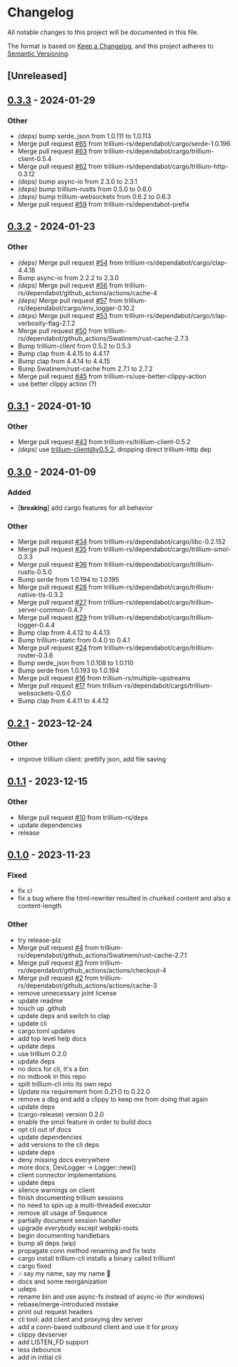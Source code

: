 # Changelog
All notable changes to this project will be documented in this file.

The format is based on [Keep a Changelog](https://keepachangelog.com/en/1.0.0/),
and this project adheres to [Semantic Versioning](https://semver.org/spec/v2.0.0.html).

## [Unreleased]

## [0.3.3](https://github.com/trillium-rs/trillium-cli/compare/v0.3.2...v0.3.3) - 2024-01-29

### Other
- *(deps)* bump serde_json from 1.0.111 to 1.0.113
- Merge pull request [#65](https://github.com/trillium-rs/trillium-cli/pull/65) from trillium-rs/dependabot/cargo/serde-1.0.196
- Merge pull request [#63](https://github.com/trillium-rs/trillium-cli/pull/63) from trillium-rs/dependabot/cargo/trillium-client-0.5.4
- Merge pull request [#62](https://github.com/trillium-rs/trillium-cli/pull/62) from trillium-rs/dependabot/cargo/trillium-http-0.3.12
- *(deps)* bump async-io from 2.3.0 to 2.3.1
- *(deps)* bump trillium-rustls from 0.5.0 to 0.6.0
- *(deps)* bump trillium-websockets from 0.6.2 to 0.6.3
- Merge pull request [#59](https://github.com/trillium-rs/trillium-cli/pull/59) from trillium-rs/dependabot-prefix

## [0.3.2](https://github.com/trillium-rs/trillium-cli/compare/v0.3.1...v0.3.2) - 2024-01-23

### Other
- *(deps)* Merge pull request [#54](https://github.com/trillium-rs/trillium-cli/pull/54) from trillium-rs/dependabot/cargo/clap-4.4.18
- Bump async-io from 2.2.2 to 2.3.0
- *(deps)* Merge pull request [#56](https://github.com/trillium-rs/trillium-cli/pull/56) from trillium-rs/dependabot/github_actions/actions/cache-4
- *(deps)* Merge pull request [#57](https://github.com/trillium-rs/trillium-cli/pull/57) from trillium-rs/dependabot/cargo/env_logger-0.10.2
- *(deps)* Merge pull request [#53](https://github.com/trillium-rs/trillium-cli/pull/53) from trillium-rs/dependabot/cargo/clap-verbosity-flag-2.1.2
- Merge pull request [#50](https://github.com/trillium-rs/trillium-cli/pull/50) from trillium-rs/dependabot/github_actions/Swatinem/rust-cache-2.7.3
- Bump trillium-client from 0.5.2 to 0.5.3
- Bump clap from 4.4.15 to 4.4.17
- Bump clap from 4.4.14 to 4.4.15
- Bump Swatinem/rust-cache from 2.7.1 to 2.7.2
- Merge pull request [#45](https://github.com/trillium-rs/trillium-cli/pull/45) from trillium-rs/use-better-clippy-action
- use better clippy action (?)

## [0.3.1](https://github.com/trillium-rs/trillium-cli/compare/v0.3.0...v0.3.1) - 2024-01-10

### Other
- Merge pull request [#43](https://github.com/trillium-rs/trillium-cli/pull/43) from trillium-rs/trillium-client-0.5.2
- *(deps)* use trillium-client@v0.5.2, dropping direct trillium-http dep

## [0.3.0](https://github.com/trillium-rs/trillium-cli/compare/v0.2.1...v0.3.0) - 2024-01-09

### Added
- [**breaking**] add cargo features for all behavior

### Other
- Merge pull request [#34](https://github.com/trillium-rs/trillium-cli/pull/34) from trillium-rs/dependabot/cargo/libc-0.2.152
- Merge pull request [#35](https://github.com/trillium-rs/trillium-cli/pull/35) from trillium-rs/dependabot/cargo/trillium-smol-0.3.3
- Merge pull request [#36](https://github.com/trillium-rs/trillium-cli/pull/36) from trillium-rs/dependabot/cargo/trillium-rustls-0.5.0
- Bump serde from 1.0.194 to 1.0.195
- Merge pull request [#28](https://github.com/trillium-rs/trillium-cli/pull/28) from trillium-rs/dependabot/cargo/trillium-native-tls-0.3.2
- Merge pull request [#27](https://github.com/trillium-rs/trillium-cli/pull/27) from trillium-rs/dependabot/cargo/trillium-server-common-0.4.7
- Merge pull request [#29](https://github.com/trillium-rs/trillium-cli/pull/29) from trillium-rs/dependabot/cargo/trillium-logger-0.4.4
- Bump clap from 4.4.12 to 4.4.13
- Bump trillium-static from 0.4.0 to 0.4.1
- Merge pull request [#24](https://github.com/trillium-rs/trillium-cli/pull/24) from trillium-rs/dependabot/cargo/trillium-router-0.3.6
- Bump serde_json from 1.0.108 to 1.0.110
- Bump serde from 1.0.193 to 1.0.194
- Merge pull request [#16](https://github.com/trillium-rs/trillium-cli/pull/16) from trillium-rs/multiple-upstreams
- Merge pull request [#17](https://github.com/trillium-rs/trillium-cli/pull/17) from trillium-rs/dependabot/cargo/trillium-websockets-0.6.0
- Bump clap from 4.4.11 to 4.4.12

## [0.2.1](https://github.com/trillium-rs/trillium-cli/compare/v0.2.0...v0.2.1) - 2023-12-24

### Other
- improve trillium client: prettify json, add file saving

## [0.1.1](https://github.com/trillium-rs/trillium-cli/compare/v0.1.0...v0.1.1) - 2023-12-15

### Other
- Merge pull request [#10](https://github.com/trillium-rs/trillium-cli/pull/10) from trillium-rs/deps
- update dependencies
- release

## [0.1.0](https://github.com/trillium-rs/trillium-cli/releases/tag/v0.1.0) - 2023-11-23

### Fixed
- fix ci
- fix a bug where the html-rewriter resulted in chunked content and also a content-length

### Other
- try release-plz
- Merge pull request [#4](https://github.com/trillium-rs/trillium-cli/pull/4) from trillium-rs/dependabot/github_actions/Swatinem/rust-cache-2.7.1
- Merge pull request [#3](https://github.com/trillium-rs/trillium-cli/pull/3) from trillium-rs/dependabot/github_actions/actions/checkout-4
- Merge pull request [#2](https://github.com/trillium-rs/trillium-cli/pull/2) from trillium-rs/dependabot/github_actions/actions/cache-3
- remove unnecessary joint license
- update readme
- touch up .github
- update deps and switch to clap
- update cli
- cargo.toml updates
- add top level help docs
- update deps
- use trillium 0.2.0
- update deps
- no docs for cli, it's a bin
- no mdbook in this repo
- split trillium-cli into its own repo
- Update nix requirement from 0.21.0 to 0.22.0
- remove a dbg and add a clippy to keep me from doing that again
- update deps
- (cargo-release) version 0.2.0
- enable the smol feature in order to build docs
- opt cli out of docs
- update dependencies
- add versions to the cli deps
- update deps
- deny missing docs everywhere
- more docs, DevLogger → Logger::new()
- client connector implementations
- update deps
- silence warnings on client
- finish documenting trillium sessions
- no need to spin up a multi-threaded executor
- remove all usage of Sequence
- partially document session handler
- upgrade everybody except webpki-roots
- begin documenting handlebars
- bump all deps (wip)
- propagate conn method renaming and fix tests
- cargo install trillium-cli installs a binary called trillium!
- cargo fixed
- 🎶 say my name, say my name 🎵
- docs and some reorganization
- udeps
- rename bin and use async-fs instead of async-io (for windows)
- rebase/merge-introduced mistake
- print out request headers
- cli tool: add client and proxying dev server
- add a conn-based outbound client and use it for proxy
- clippy devserver
- add LISTEN_FD support
- less debounce
- add in initial cli
